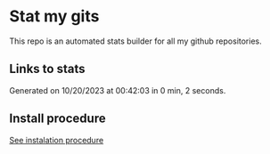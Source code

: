 # Stat my gits

This repo is an automated stats builder for all my github repositories.

## Links to stats


Generated on 10/20/2023 at 00:42:03 in 0 min, 2 seconds.

## Install procedure

[See instalation procedure](./src/install.md)
